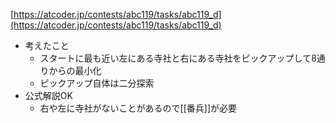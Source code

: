 
[https://atcoder.jp/contests/abc119/tasks/abc119_d](https://atcoder.jp/contests/abc119/tasks/abc119_d)
- 考えたこと
    - スタートに最も近い左にある寺社と右にある寺社をピックアップして8通りからの最小化
    - ピックアップ自体は二分探索
- 公式解説OK
    - 右や左に寺社がないことがあるので[[番兵]]が必要
